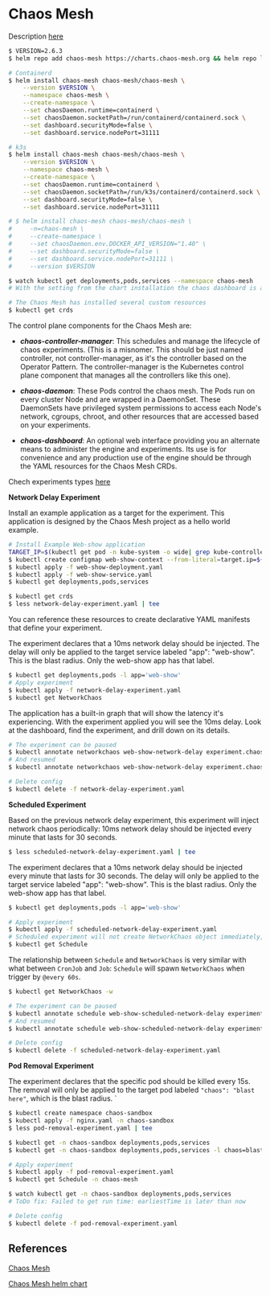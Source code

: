 # Chaos Mesh

Description [here](./info.md)

```sh
$ VERSION=2.6.3
$ helm repo add chaos-mesh https://charts.chaos-mesh.org && helm repo list

# Containerd
$ helm install chaos-mesh chaos-mesh/chaos-mesh \
    --version $VERSION \
    --namespace chaos-mesh \
    --create-namespace \
    --set chaosDaemon.runtime=containerd \
    --set chaosDaemon.socketPath=/run/containerd/containerd.sock \
    --set dashboard.securityMode=false \
    --set dashboard.service.nodePort=31111

# k3s
$ helm install chaos-mesh chaos-mesh/chaos-mesh \
    --version $VERSION \
    --namespace chaos-mesh \
    --create-namespace \
    --set chaosDaemon.runtime=containerd \
    --set chaosDaemon.socketPath=/run/k3s/containerd/containerd.sock \
    --set dashboard.securityMode=false \
    --set dashboard.service.nodePort=31111

# $ helm install chaos-mesh chaos-mesh/chaos-mesh \
#     -n=chaos-mesh \
#     --create-namespace \
#     --set chaosDaemon.env.DOCKER_API_VERSION="1.40" \
#     --set dashboard.securityMode=false \
#     --set dashboard.service.nodePort=31111 \
#     --version $VERSION

$ watch kubectl get deployments,pods,services --namespace chaos-mesh
# With the setting from the chart installation the chaos dashboard is accessible via a NodePort and the login security was disabled

# The Chaos Mesh has installed several custom resources
$ kubectl get crds
```

The control plane components for the Chaos Mesh are:

- ***chaos-controller-manager***: This schedules and manage the lifecycle of chaos experiments. (This is a misnomer. This should be just named controller, not controller-manager, as it's the controller based on the Operator Pattern. The controller-manager is the Kubernetes control plane component that manages all the controllers like this one).

- ***chaos-daemon***: These Pods control the chaos mesh. The Pods run on every cluster Node and are wrapped in a DaemonSet. These DaemonSets have privileged system permissions to access each Node's network, cgroups, chroot, and other resources that are accessed based on your experiments.

- ***chaos-dashboard***: An optional web interface providing you an alternate means to administer the engine and experiments. Its use is for convenience and any production use of the engine should be through the YAML resources for the Chaos Mesh CRDs.

Chech experiments types [here](./experiment-types.md)

**Network Delay Experiment**

Install an example application as a target for the experiment. This application is designed by the Chaos Mesh project as a hello world example.

```sh
# Install Example Web-show application
TARGET_IP=$(kubectl get pod -n kube-system -o wide| grep kube-controller | head -n 1 | awk '{print $6}')
$ kubectl create configmap web-show-context --from-literal=target.ip=${TARGET_IP}
$ kubectl apply -f web-show-deployment.yaml
$ kubectl apply -f web-show-service.yaml
$ kubectl get deployments,pods,services

$ kubectl get crds
$ less network-delay-experiment.yaml | tee
```

You can reference these resources to create declarative YAML manifests that define your experiment.

The experiment declares that a 10ms network delay should be injected. The delay will only be applied to the target service labeled "app": "web-show". This is the blast radius. Only the web-show app has that label.

```sh
$ kubectl get deployments,pods -l app='web-show'
# Apply experiment
$ kubectl apply -f network-delay-experiment.yaml
$ kubectl get NetworkChaos
```

The application has a built-in graph that will show the latency it's experiencing. With the experiment applied you will see the 10ms delay. Look at the dashboard, find the experiment, and drill down on its details.

```sh
# The experiment can be paused
$ kubectl annotate networkchaos web-show-network-delay experiment.chaos-mesh.org/pause=true
# And resumed
$ kubectl annotate networkchaos web-show-network-delay experiment.chaos-mesh.org/pause-

# Delete config
$ kubectl delete -f network-delay-experiment.yaml
```

**Scheduled Experiment**

Based on the previous network delay experiment, this experiment will inject network chaos periodically: 10ms network delay should be injected every minute that lasts for 30 seconds.

```sh
$ less scheduled-network-delay-experiment.yaml | tee
```

The experiment declares that a 10ms network delay should be injected every minute that lasts for 30 seconds. The delay will only be applied to the target service labeled "app": "web-show". This is the blast radius. Only the web-show app has that label.

```sh
$ kubectl get deployments,pods -l app='web-show'

# Apply experiment
$ kubectl apply -f scheduled-network-delay-experiment.yaml
# Scheduled experiment will not create NetworkChaos object immediately, instead it creates an Schedule object called web-show-scheduled-network-delay
$ kubectl get Schedule
```

The relationship between `Schedule` and `NetworkChaos` is very similar with what between `CronJob` and `Job`: `Schedule` will spawn `NetworkChaos` when trigger by `@every 60s`.

```sh
$ kubectl get NetworkChaos -w

# The experiment can be paused
$ kubectl annotate schedule web-show-scheduled-network-delay experiment.chaos-mesh.org/pause=true
# And resumed
$ kubectl annotate schedule web-show-scheduled-network-delay experiment.chaos-mesh.org/pause-

# Delete config
$ kubectl delete -f scheduled-network-delay-experiment.yaml
```

**Pod Removal Experiment**

The experiment declares that the specific pod should be killed every 15s. The removal will only be applied to the target pod labeled `"chaos": "blast here"`, which is the blast radius.
`
```sh
$ kubectl create namespace chaos-sandbox
$ kubectl apply -f nginx.yaml -n chaos-sandbox
$ less pod-removal-experiment.yaml | tee

$ kubectl get -n chaos-sandbox deployments,pods,services
$ kubectl get -n chaos-sandbox deployments,pods,services -l chaos=blast-here

# Apply experiment
$ kubectl apply -f pod-removal-experiment.yaml
$ kubectl get Schedule -n chaos-mesh

$ watch kubectl get -n chaos-sandbox deployments,pods,services
# ToDo fix: Failed to get run time: earliestTime is later than now

# Delete config
$ kubectl delete -f pod-removal-experiment.yaml
```

## References

[Chaos Mesh](https://chaos-mesh.org/)

[Chaos Mesh helm chart](https://artifacthub.io/packages/helm/chaos-mesh/chaos-mesh)
